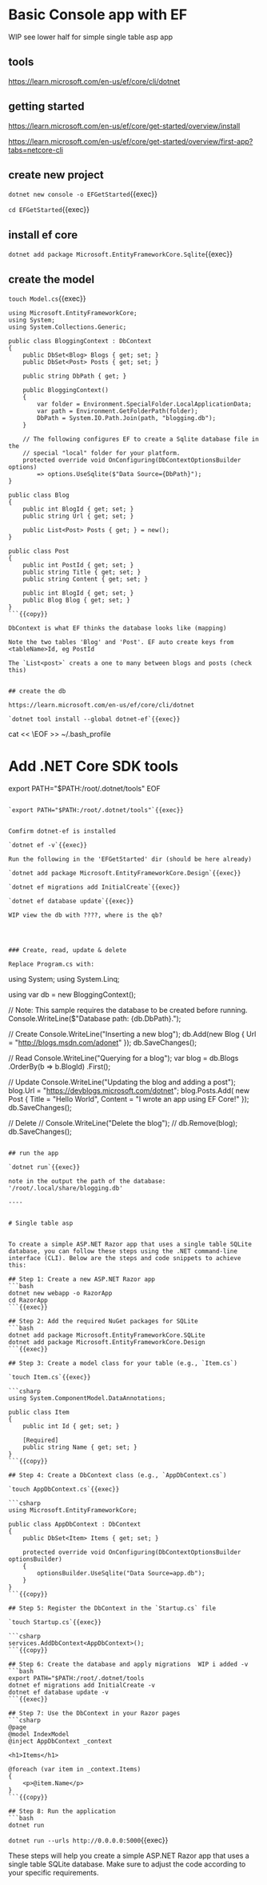 
# Basic Console app with EF

WIP see lower half for simple single table asp app

## tools

https://learn.microsoft.com/en-us/ef/core/cli/dotnet

## getting started

https://learn.microsoft.com/en-us/ef/core/get-started/overview/install

https://learn.microsoft.com/en-us/ef/core/get-started/overview/first-app?tabs=netcore-cli


## create new project


`dotnet new console -o EFGetStarted`{{exec}}

`cd EFGetStarted`{{exec}}

## install ef core

`dotnet add package Microsoft.EntityFrameworkCore.Sqlite`{{exec}}

## create the model

`touch Model.cs`{{exec}}

```
using Microsoft.EntityFrameworkCore;
using System;
using System.Collections.Generic;

public class BloggingContext : DbContext
{
    public DbSet<Blog> Blogs { get; set; }
    public DbSet<Post> Posts { get; set; }

    public string DbPath { get; }

    public BloggingContext()
    {
        var folder = Environment.SpecialFolder.LocalApplicationData;
        var path = Environment.GetFolderPath(folder);
        DbPath = System.IO.Path.Join(path, "blogging.db");
    }

    // The following configures EF to create a Sqlite database file in the
    // special "local" folder for your platform.
    protected override void OnConfiguring(DbContextOptionsBuilder options)
        => options.UseSqlite($"Data Source={DbPath}");
}

public class Blog
{
    public int BlogId { get; set; }
    public string Url { get; set; }

    public List<Post> Posts { get; } = new();
}

public class Post
{
    public int PostId { get; set; }
    public string Title { get; set; }
    public string Content { get; set; }

    public int BlogId { get; set; }
    public Blog Blog { get; set; }
}
```{{copy}}

DbContext is what EF thinks the database looks like (mapping)

Note the two tables 'Blog' and 'Post'. EF auto create keys from <tableName>Id, eg PostId

The `List<post>` creats a one to many between blogs and posts (check this)


## create the db

https://learn.microsoft.com/en-us/ef/core/cli/dotnet

`dotnet tool install --global dotnet-ef`{{exec}}

```
cat << \EOF >> ~/.bash_profile
# Add .NET Core SDK tools
export PATH="$PATH:/root/.dotnet/tools"
EOF
```

`export PATH="$PATH:/root/.dotnet/tools"`{{exec}}


Comfirm dotnet-ef is installed

`dotnet ef -v`{{exec}}

Run the following in the 'EFGetStarted' dir (should be here already)

`dotnet add package Microsoft.EntityFrameworkCore.Design`{{exec}}

`dotnet ef migrations add InitialCreate`{{exec}}

`dotnet ef database update`{{exec}}

WIP view the db with ????, where is the qb?




### Create, read, update & delete

Replace Program.cs with:

```
using System;
using System.Linq;

using var db = new BloggingContext();

// Note: This sample requires the database to be created before running.
Console.WriteLine($"Database path: {db.DbPath}.");

// Create
Console.WriteLine("Inserting a new blog");
db.Add(new Blog { Url = "http://blogs.msdn.com/adonet" });
db.SaveChanges();

// Read
Console.WriteLine("Querying for a blog");
var blog = db.Blogs
    .OrderBy(b => b.BlogId)
    .First();

// Update
Console.WriteLine("Updating the blog and adding a post");
blog.Url = "https://devblogs.microsoft.com/dotnet";
blog.Posts.Add(
    new Post { Title = "Hello World", Content = "I wrote an app using EF Core!" });
db.SaveChanges();

// Delete
// Console.WriteLine("Delete the blog");
// db.Remove(blog);
db.SaveChanges();
```{{copy}}

## run the app

`dotnet run`{{exec}}

note in the output the path of the database:  '/root/.local/share/blogging.db'

----


# Single table asp


To create a simple ASP.NET Razor app that uses a single table SQLite database, you can follow these steps using the .NET command-line interface (CLI). Below are the steps and code snippets to achieve this:

## Step 1: Create a new ASP.NET Razor app
```bash
dotnet new webapp -o RazorApp
cd RazorApp
```{{exec}}

## Step 2: Add the required NuGet packages for SQLite
```bash
dotnet add package Microsoft.EntityFrameworkCore.SQLite
dotnet add package Microsoft.EntityFrameworkCore.Design
```{{exec}}

## Step 3: Create a model class for your table (e.g., `Item.cs`)

`touch Item.cs`{{exec}}

```csharp
using System.ComponentModel.DataAnnotations;

public class Item
{
    public int Id { get; set; }

    [Required]
    public string Name { get; set; }
}
```{{copy}}

## Step 4: Create a DbContext class (e.g., `AppDbContext.cs`)

`touch AppDbContext.cs`{{exec}}

```csharp
using Microsoft.EntityFrameworkCore;

public class AppDbContext : DbContext
{
    public DbSet<Item> Items { get; set; }

    protected override void OnConfiguring(DbContextOptionsBuilder optionsBuilder)
    {
        optionsBuilder.UseSqlite("Data Source=app.db");
    }
}
```{{copy}}

## Step 5: Register the DbContext in the `Startup.cs` file

`touch Startup.cs`{{exec}}

```csharp
services.AddDbContext<AppDbContext>();
```{{copy}}

## Step 6: Create the database and apply migrations  WIP i added -v
```bash
export PATH="$PATH:/root/.dotnet/tools
dotnet ef migrations add InitialCreate -v
dotnet ef database update -v
```{{exec}}

## Step 7: Use the DbContext in your Razor pages
```csharp
@page
@model IndexModel
@inject AppDbContext _context

<h1>Items</h1>

@foreach (var item in _context.Items)
{
    <p>@item.Name</p>
}
```{{copy}}

## Step 8: Run the application
```bash
dotnet run
```


`dotnet run --urls http://0.0.0.0:5000`{{exec}}

These steps will help you create a simple ASP.NET Razor app that uses a single table SQLite database. Make sure to adjust the code according to your specific requirements.

